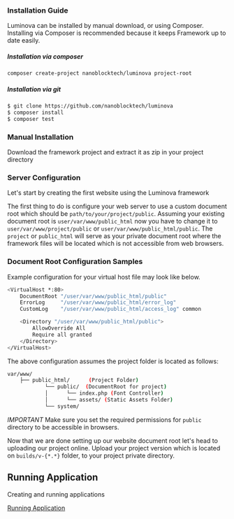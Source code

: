 ### Installation Guide

Luminova can be installed by manual download, or using Composer. 
Installing via Composer is recommended because it keeps Framework up to date easily.

##### Installation via composer 

```bash
composer create-project nanoblocktech/luminova project-root
```

##### Installation via git

```bash
$ git clone https://github.com/nanoblocktech/luminova
$ composer install
$ composer test
```

### Manual Installation 

Download the framework project and extract it as zip in your project directory


### Server Configuration

Let's start by creating the first website using the Luminova framework

The first thing to do is configure your web server to use a custom document root which should be `path/to/your/project/public`.
Assuming your existing document root is `user/var/www/public_html` now you have to change it to `user/var/www/project/public` or `user/var/www/public_html/public`. The `project` or `public_html` will serve as your private document root where the framework files will be located which is not accessible from web browsers.

### Document Root Configuration Samples

Example configuration for your virtual host file may look like below.

```bash 
<VirtualHost *:80>
    DocumentRoot "/user/var/www/public_html/public"
    ErrorLog     "/user/var/www/public_html/error_log"
    CustomLog    "/user/var/www/public_html/access_log" common

    <Directory "/user/var/www/public_html/public">
        AllowOverride All
        Require all granted
    </Directory>
</VirtualHost>
```
The above configuration assumes the project folder is located as follows:

```bash
var/www/
    ├── public_html/      (Project Folder)
            └── public/  (DocumentRoot for project)
            │      └── index.php (Font Controller)
            │      └── assets/ (Static Assets Folder)
            └── system/
```

*IMPORTANT*
Make sure you set the required permissions for `public` directory to be accessible in browsers.

Now that we are done setting up our website document root let's head to uploading our project online.
Upload your project version which is located on `builds/v-{*.*}` folder, to your project private directory.


## Running Application

Creating and running applications

[Running Application](START.md)
